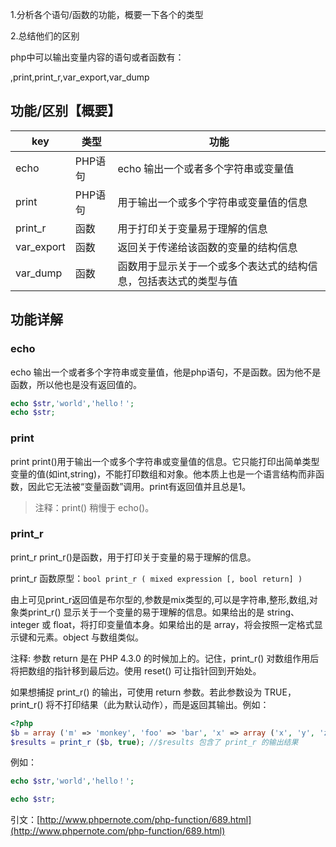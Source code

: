 1.分析各个语句/函数的功能，概要一下各个的类型

2.总结他们的区别

php中可以输出变量内容的语句或者函数有：

,print,print\_r,var\_export,var\_dump

## 功能/区别【概要】

| key | 类型 | 功能 |
| --- | --- | --- |
| echo | PHP语句 | echo 输出一个或者多个字符串或变量值 |
| print | PHP语句 | 用于输出一个或多个字符串或变量值的信息 |
| print\_r | 函数 | 用于打印关于变量易于理解的信息 |
| var\_export | 函数 | 返回关于传递给该函数的变量的结构信息 |
| var\_dump | 函数 | 函数用于显示关于一个或多个表达式的结构信息，包括表达式的类型与值 |

## 功能详解

### echo

echo 输出一个或者多个字符串或变量值，他是php语句，不是函数。因为他不是函数，所以他也是没有返回值的。

```php
echo $str,'world','hello！';
echo $str;
```

### print

print print\(\)用于输出一个或多个字符串或变量值的信息。它只能打印出简单类型变量的值\(如int,string\)，不能打印数组和对象。他本质上也是一个语言结构而非函数，因此它无法被“变量函数”调用。print有返回值并且总是1。

> 注释：print\(\) 稍慢于 echo\(\)。

### print\_r

print\_r print\_r\(\)是函数，用于打印关于变量的易于理解的信息。

print\_r 函数原型：`bool print_r ( mixed expression [, bool return] )`

由上可见print\_r返回值是布尔型的,参数是mix类型的,可以是字符串,整形,数组,对象类print\_r\(\) 显示关于一个变量的易于理解的信息。如果给出的是 string、integer 或 float，将打印变量值本身。如果给出的是 array，将会按照一定格式显示键和元素。object 与数组类似。

注释: 参数 return 是在 PHP 4.3.0 的时候加上的。记住，print\_r\(\) 对数组作用后将把数组的指针移到最后边。使用 reset\(\) 可让指针回到开始处。

如果想捕捉 print\_r\(\) 的输出，可使用 return 参数。若此参数设为 TRUE， print\_r\(\) 将不打印结果（此为默认动作），而是返回其输出。例如：

```php
<?php
$b = array ('m' => 'monkey', 'foo' => 'bar', 'x' => array ('x', 'y', 'z'));
$results = print_r ($b, true); //$results 包含了 print_r 的输出结果
```

例如：

```php
echo $str,'world','hello！';

echo $str;
```

引文：[http://www.phpernote.com/php-function/689.html](http://www.phpernote.com/php-function/689.html)

